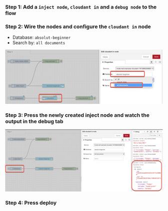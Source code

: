 ### Step 1: Add a `inject node`, `cloudant in` and a `debug node` to the flow

### Step 2: Wire the nodes and configure the `cloudant in` node

* Database: `absolut-beginner`
* Search by: `all documents`

![](../images/get-data-00.png)

### Step 3: Press the newly created inject node and watch the output in the debug tab

![](../images/get-data-01.png)

### Step 4: Press deploy